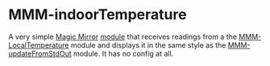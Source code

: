 # MMM-indoorTemperature
A very simple [Magic Mirror](https://magicmirror.builders/) [module](https://github.com/MichMich/MagicMirror/wiki/MagicMirror%C2%B2-Modules) 
that receives readings from a the [MMM-LocalTemperature](https://github.com/glitch452/MMM-LocalTemperature) module and displays it in the same
style as the [MMM-updateFromStdOut](https://github.com/msteinkogler/MMM-updateFromStdOut) module. It has no config at all.